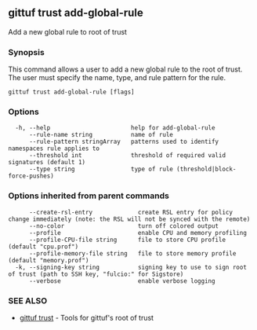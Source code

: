 ## gittuf trust add-global-rule

Add a new global rule to root of trust

### Synopsis

This command allows a user to add a new global rule to the root of trust. The user must specify the name, type, and rule pattern for the rule.

```
gittuf trust add-global-rule [flags]
```

### Options

```
  -h, --help                       help for add-global-rule
      --rule-name string           name of rule
      --rule-pattern stringArray   patterns used to identify namespaces rule applies to
      --threshold int              threshold of required valid signatures (default 1)
      --type string                type of rule (threshold|block-force-pushes)
```

### Options inherited from parent commands

```
      --create-rsl-entry             create RSL entry for policy change immediately (note: the RSL will not be synced with the remote)
      --no-color                     turn off colored output
      --profile                      enable CPU and memory profiling
      --profile-CPU-file string      file to store CPU profile (default "cpu.prof")
      --profile-memory-file string   file to store memory profile (default "memory.prof")
  -k, --signing-key string           signing key to use to sign root of trust (path to SSH key, "fulcio:" for Sigstore)
      --verbose                      enable verbose logging
```

### SEE ALSO

* [gittuf trust](gittuf_trust.md)	 - Tools for gittuf's root of trust

